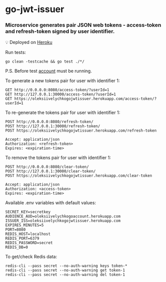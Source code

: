 # go-jwt-issuer

### Microservice generates pair JSON web tokens - access-token and refresh-token signed by user identifier.

💡 Deployed on <a href="https://oleksiivelychkogojwtissuer.herokuapp.com/access-token/?userId=1">Heroku</a>

Run tests:
```
go clean -testcache && go test ./*/
```

P.S. Before test <a href="https://github.com/oleksiivelychko/go-account">account</a> must be running.

To generate a new tokens pair for user with identifier 1:
```
GET http://0.0.0.0:8080/access-token/?userId=1
GET http://127.0.0.1:30000/access-token/?userId=1
GET https://oleksiivelychkogojwtissuer.herokuapp.com/access-token/?userId=1
```

To re-generate the tokens pair for user with identifier 1:
```
POST http://0.0.0.0:8080/refresh-token/
POST http://127.0.0.1:30000/refresh-token/
POST https://oleksiivelychkogojwtissuer.herokuapp.com/refresh-token

Accept: application/json
Authorization: <refresh-token>
Expires: <expiration-time>
```

To remove the tokens pair for user with identifier 1:
```
POST http://0.0.0.0:8080/clear-token/
POST http://127.0.0.1:30000/clear-token/
POST https://oleksiivelychkogojwtissuer.herokuapp.com/clear-token

Accept: application/json
Authorization: <access-token>
Expires: <expiration-time>
```

Available .env variables with default values:
```
SECRET_KEY=secretkey
AUDIENCE_AUD=oleksiivelychkogoaccount.herokuapp.com
ISSUER_ISS=oleksiivelychkogojwtissuer.herokuapp.com
EXPIRES_MINUTES=5
PORT=8080
REDIS_HOST=localhost
REDIS_PORT=6379
REDIS_PASSWORD=secret
REDIS_DB=0
```

To get/check Redis data:
```
redis-cli --pass secret --no-auth-warning keys token-*
redis-cli --pass secret --no-auth-warning get token-1
redis-cli --pass secret --no-auth-warning del token-1
```
